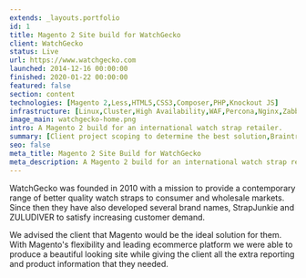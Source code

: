 ```yaml
---
extends: _layouts.portfolio
id: 1
title: Magento 2 Site build for WatchGecko
client: WatchGecko
status: Live
url: https://www.watchgecko.com
launched: 2014-12-16 00:00:00
finished: 2020-01-22 00:00:00
featured: false
section: content
technologies: [Magento 2,Less,HTML5,CSS3,Composer,PHP,Knockout JS]
infrastructure: [Linux,Cluster,High Availability,WAF,Percona,Nginx,Zabbix,Redis,Elasticsearch]
image_main: watchgecko-home.png
intro: A Magento 2 build for an international watch strap retailer.
summary: [Client project scoping to determine the best solution,Braintree payment integration,PayPal payment integration,Infrastructure setup and configuration,Ongoing monitoring of the solution,Support and update planning,Custom module creation for client specific functionality,Module suggestion to improve sales and user experience,Security service setup and configuration,Server migration planning and execution]
seo: false
meta_title: Magento 2 Site Build for WatchGecko
meta_description: A Magento 2 build for an international watch strap retailer.
---
```


WatchGecko was founded in 2010 with a mission to provide a contemporary range of better quality watch straps to consumer and wholesale markets. Since then they have also developed several brand names, StrapJunkie and ZULUDIVER to satisfy increasing customer demand.

We advised the client that Magento would be the ideal solution for them. With Magento's flexibility and leading ecommerce platform we were able to produce a beautiful looking site while giving the client all the extra reporting and product information that they needed.
